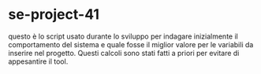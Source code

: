 # se-project-41

questo è lo script usato durante lo sviluppo per indagare inizialmente il comportamento del sistema e quale fosse il miglior valore per le variabili da inserire nel progetto. 
Questi calcoli sono stati fatti a priori per evitare di appesantire il tool.

	
